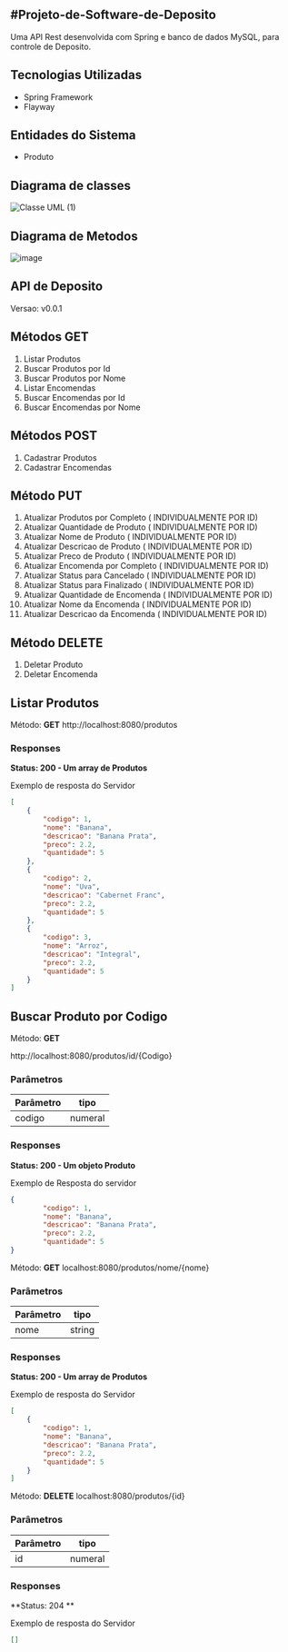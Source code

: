 #Projeto-de-Software-de-Deposito
---

Uma API Rest desenvolvida com Spring e banco de dados MySQL, para controle de Deposito.

Tecnologias Utilizadas
---
+	Spring Framework
+	Flayway

Entidades do Sistema
---
+	Produto

Diagrama de classes
---

![Classe UML (1)](https://user-images.githubusercontent.com/68473916/227798929-4fc7a992-1a33-44ee-8d52-0221d889925c.png)


Diagrama de Metodos
---

 ![image](https://user-images.githubusercontent.com/68473916/227796778-df49fa84-d4fe-47fd-876d-e092b1c583ed.png)


API de Deposito
---

Versao: v0.0.1

## Métodos GET ##

1. Listar Produtos
2. Buscar Produtos por Id
3. Buscar Produtos por Nome
4. Listar Encomendas
5. Buscar Encomendas por Id
6. Buscar Encomendas por Nome

## Métodos POST ##

1. Cadastrar Produtos
2. Cadastrar Encomendas

## Método PUT ##

1. Atualizar Produtos por Completo ( INDIVIDUALMENTE POR ID)
2. Atualizar Quantidade de Produto ( INDIVIDUALMENTE POR ID)
3. Atualizar Nome de Produto ( INDIVIDUALMENTE POR ID)
4. Atualizar Descricao de Produto ( INDIVIDUALMENTE POR ID)
5. Atualizar Preco de Produto ( INDIVIDUALMENTE POR ID)
6. Atualizar Encomenda por Completo ( INDIVIDUALMENTE POR ID)
7. Atualizar Status para Cancelado ( INDIVIDUALMENTE POR ID)
8. Atualizar Status para Finalizado ( INDIVIDUALMENTE POR ID)
9. Atualizar Quantidade de Encomenda ( INDIVIDUALMENTE POR ID)
10. Atualizar Nome da Encomenda ( INDIVIDUALMENTE POR ID)
11. Atualizar Descricao da Encomenda ( INDIVIDUALMENTE POR ID)

## Método DELETE ##

1. Deletar Produto
2. Deletar Encomenda


## Listar Produtos ## 

Método: **GET**
http://localhost:8080/produtos

### Responses ### 

**Status: 200 - Um array de Produtos**

Exemplo de resposta do Servidor

```json
[
	{
		"codigo": 1,
		"nome": "Banana",
		"descricao": "Banana Prata",
		"preco": 2.2,
		"quantidade": 5
	},
	{
		"codigo": 2,
		"nome": "Uva",
		"descricao": "Cabernet Franc",
		"preco": 2.2,
		"quantidade": 5
	},
	{
		"codigo": 3,
		"nome": "Arroz",
		"descricao": "Integral",
		"preco": 2.2,
		"quantidade": 5
	}
]
```

## Buscar Produto por Codigo ##

Método: **GET**

http://localhost:8080/produtos/id/{Codigo}


### Parâmetros ###
Parâmetro| tipo
---------|-------
codigo   | numeral

### Responses ### 
**Status: 200 - Um objeto Produto**


Exemplo de Resposta do servidor

```json
{
		"codigo": 1,
		"nome": "Banana",
		"descricao": "Banana Prata",
		"preco": 2.2,
		"quantidade": 5
}
```

Método: **GET**
localhost:8080/produtos/nome/{nome}

### Parâmetros ###
Parâmetro| tipo
---------|-------
nome   | string

### Responses ### 

**Status: 200 - Um array de Produtos**

Exemplo de resposta do Servidor

```json
[
	{
		"codigo": 1,
		"nome": "Banana",
		"descricao": "Banana Prata",
		"preco": 2.2,
		"quantidade": 5
	}
]
```
 
Método: **DELETE**
localhost:8080/produtos/{id}

### Parâmetros ###
Parâmetro| tipo
---------|-------
id   | numeral

### Responses ### 

**Status: 204 **

Exemplo de resposta do Servidor

```json
[]
```

